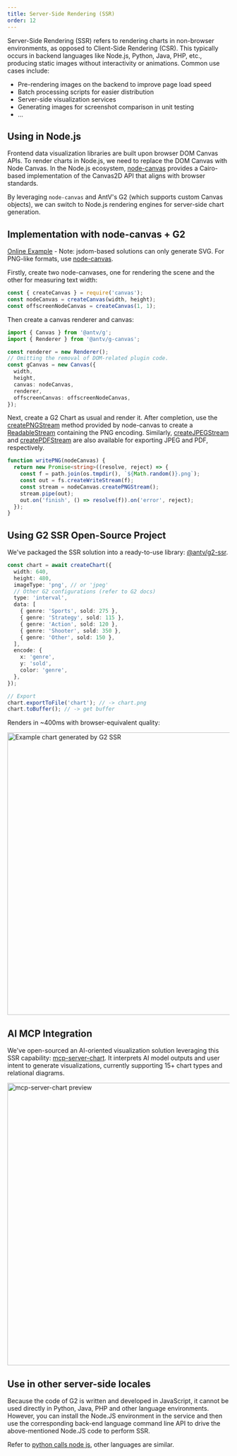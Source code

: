```yaml
---
title: Server-Side Rendering (SSR)
order: 12
---
```


Server-Side Rendering (SSR) refers to rendering charts in non-browser environments, as opposed to Client-Side Rendering (CSR). This typically occurs in backend languages like Node.js, Python, Java, PHP, etc., producing static images without interactivity or animations. Common use cases include:

- Pre-rendering images on the backend to improve page load speed
- Batch processing scripts for easier distribution
- Server-side visualization services
- Generating images for screenshot comparison in unit testing
- ...

## Using in Node.js

Frontend data visualization libraries are built upon browser DOM Canvas APIs. To render charts in Node.js, we need to replace the DOM Canvas with Node Canvas. In the Node.js ecosystem, [node-canvas](https://github.com/Automattic/node-canvas) provides a Cairo-based implementation of the Canvas2D API that aligns with browser standards.

By leveraging `node-canvas` and AntV's G2 (which supports custom Canvas objects), we can switch to Node.js rendering engines for server-side chart generation.

## Implementation with node-canvas + G2

[Online Example](https://stackblitz.com/edit/stackblitz-starters-evrvef?file=index.js) - Note: jsdom-based solutions can only generate SVG. For PNG-like formats, use [node-canvas](https://github.com/Automattic/node-canvas).

Firstly, create two node-canvases, one for rendering the scene and the other for measuring text width:

```ts
const { createCanvas } = require('canvas');
const nodeCanvas = createCanvas(width, height);
const offscreenNodeCanvas = createCanvas(1, 1);
```

Then create a canvas renderer and canvas:

```ts
import { Canvas } from '@antv/g';
import { Renderer } from '@antv/g-canvas';

const renderer = new Renderer();
// Omitting the removal of DOM-related plugin code.
const gCanvas = new Canvas({
  width,
  height,
  canvas: nodeCanvas,
  renderer,
  offscreenCanvas: offscreenNodeCanvas,
});
```

Next, create a G2 Chart as usual and render it. After completion, use the [createPNGStream](https://github.com/Automattic/node-canvas#canvascreatepngstream) method provided by node-canvas to create a [ReadableStream](https://nodejs.org/api/stream.html#stream_class_stream_readable) containing the PNG encoding. Similarly, [createJPEGStream](https://github.com/Automattic/node-canvas#canvascreatejpegstream) and [createPDFStream](https://github.com/Automattic/node-canvas#canvascreatepdfstream) are also available for exporting JPEG and PDF, respectively.

```ts
function writePNG(nodeCanvas) {
  return new Promise<string>((resolve, reject) => {
    const f = path.join(os.tmpdir(), `${Math.random()}.png`);
    const out = fs.createWriteStream(f);
    const stream = nodeCanvas.createPNGStream();
    stream.pipe(out);
    out.on('finish', () => resolve(f)).on('error', reject);
  });
}
```


## Using G2 SSR Open-Source Project

We've packaged the SSR solution into a ready-to-use library: [@antv/g2-ssr](https://github.com/antvis/g2-extensions/blob/master/ssr/README.md).

```ts
const chart = await createChart({
  width: 640,
  height: 480,
  imageType: 'png', // or 'jpeg'
  // Other G2 configurations (refer to G2 docs)
  type: 'interval',
  data: [
    { genre: 'Sports', sold: 275 },
    { genre: 'Strategy', sold: 115 },
    { genre: 'Action', sold: 120 },
    { genre: 'Shooter', sold: 350 },
    { genre: 'Other', sold: 150 },
  ],
  encode: {
    x: 'genre',
    y: 'sold',
    color: 'genre',
  },
});

// Export
chart.exportToFile('chart'); // -> chart.png
chart.toBuffer(); // -> get buffer
```

Renders in ~400ms with browser-equivalent quality:

<img src="https://mdn.alipayobjects.com/huamei_qa8qxu/afts/img/A*XqCnTbkpAkQAAAAAAAAAAAAADmJ7AQ/fmt.webp" width="640" alt="Example chart generated by G2 SSR">


## AI MCP Integration

We've open-sourced an AI-oriented visualization solution leveraging this SSR capability: [mcp-server-chart](https://github.com/antvis/mcp-server-chart). It interprets AI model outputs and user intent to generate visualizations, currently supporting 15+ chart types and relational diagrams.

<img width="640" alt="mcp-server-chart preview" src="https://mdn.alipayobjects.com/huamei_qa8qxu/afts/img/A*ZlzKQKoJzsYAAAAAAAAAAAAAemJ7AQ/fmt.webp" />


## Use in other server-side locales

Because the code of G2 is written and developed in JavaScript, it cannot be used directly in Python, Java, PHP and other language environments. However, you can install the Node.JS environment in the service and then use the corresponding back-end language command line API to drive the above-mentioned Node.JS code to perform SSR.

Refer to [python calls node js](https://juejin.cn/s/python%20%E8%B0%83%E7%94%A8%20node%20js), other languages ​​are similar.
